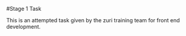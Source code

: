 #Stage 1 Task

  This is an attempted task given by the zuri training team for front end development.
